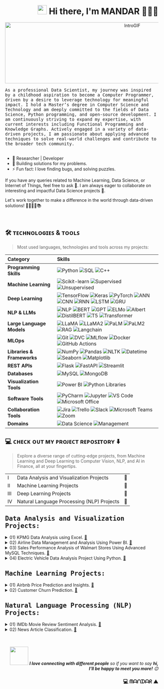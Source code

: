<!--   
<div align="left">
  <a href=""><img src="https://img.shields.io/badge/Website-My%20Portfolio-red" width="160" height="25"></a>
  <a href=""><img src="https://img.shields.io/badge/Medium-Read%20My%20Blogs-orange"></a>
  <a href=""><img src="https://img.shields.io/badge/Ebook-Download%20Ebook-blue"></a>
  <a href=""><img src="https://img.shields.io/badge/Research%20Papers-View%20Papers-purple"></a>
</div> 
 -->
<h1 align="Right"><img src="https://raw.githubusercontent.com/aemmadi/aemmadi/master/wave.gif" width="30px"> Hi there, I'm MANDAR 🧑🏽‍💻</h1>

<p align="center">
  <img src="https://github.com/MandarKURUNDWADE/MandarKURUNDWADE/blob/main/IntroGIF_speed.gif" alt="IntroGIF" width="820" height="200">
</p>


<samp>
As a professional Data Scientist, my journey was inspired by a childhood aspiration to become a Computer Programmer, driven by a desire to leverage technology for meaningful impact. I hold a Master’s degree in Computer Science and Technology and am deeply committed to the fields of Data Science, Python programming, and open-source development. I am continuously striving to expand my expertise, with current interests including Functional Programming and Knowledge Graphs. Actively engaged in a variety of data-driven projects, I am passionate about applying advanced techniques to solve real-world challenges and contribute to the broader tech community.
</samp>
<br><br>

- 👀 Researcher | Developer
- 🌱 Building solutions for my problems.
- ⚡ Fun fact: I love finding bugs, and solving puzzles. <br>

If you have any queries related to Machine Learning, Data Science, or Internet of Things, feel free to ask 💬. I am always eager to collaborate on interesting and impactful Data Science projects 👯.

Let's work together to make a difference in the world through data-driven solutions! 🌋🏃‍♂️🌱📚

<br>

<h2 align="Left">🛠 ᴛᴇᴄʜɴᴏʟᴏɢɪᴇꜱ & ᴛᴏᴏʟꜱ</h2>

> Most used languages, technologies and tools across my projects:

| Category                  | Skills |
|:--------------------------|:--------|
| **Programming Skills**    | ![Python](https://img.shields.io/badge/Python-3776AB?style=flat&logo=python&logoColor=white) ![SQL](https://img.shields.io/badge/SQL-4479A1?style=flat&logo=mysql&logoColor=white) ![C++](https://img.shields.io/badge/C++-00599C?style=flat&logo=c%2b%2b&logoColor=white) |
| **Machine Learning**      | ![Scikit-learn](https://img.shields.io/badge/Scikit_learn-F7931E?style=flat&logo=scikit-learn&logoColor=white) ![Supervised](https://img.shields.io/badge/Supervised_Learning-blue?style=flat) ![Unsupervised](https://img.shields.io/badge/Unsupervised_Learning-green?style=flat) |
| **Deep Learning**         | ![TensorFlow](https://img.shields.io/badge/TensorFlow-FF6F00?style=flat&logo=tensorflow&logoColor=white) ![Keras](https://img.shields.io/badge/Keras-D00000?style=flat&logo=keras&logoColor=white) ![PyTorch](https://img.shields.io/badge/PyTorch-EE4C2C?style=flat&logo=pytorch&logoColor=white) ![ANN](https://img.shields.io/badge/ANN-blue?style=flat) ![CNN](https://img.shields.io/badge/CNN-blue?style=flat) ![RNN](https://img.shields.io/badge/RNN-blue?style=flat) ![LSTM](https://img.shields.io/badge/LSTM-blue?style=flat) ![GRU](https://img.shields.io/badge/GRU-blue?style=flat) |
| **NLP & LLMs**            | ![NLP](https://img.shields.io/badge/NLP-000000?style=flat&logo=python&logoColor=white) ![BERT](https://img.shields.io/badge/BERT-276DC3?style=flat) ![GPT](https://img.shields.io/badge/GPT-blue?style=flat) ![ELMo](https://img.shields.io/badge/ELMo-blue?style=flat) ![Albert](https://img.shields.io/badge/Albert-blue?style=flat) ![DistilBERT](https://img.shields.io/badge/DistilBERT-blue?style=flat) ![T5](https://img.shields.io/badge/T5-blue?style=flat) ![Transformer](https://img.shields.io/badge/Transformer-blue?style=flat) |
| **Large Language Models** | ![LLaMA](https://img.shields.io/badge/LLaMA-563D7C?style=flat) ![LLaMA2](https://img.shields.io/badge/LLaMA2-563D7C?style=flat) ![PaLM](https://img.shields.io/badge/PaLM-4285F4?style=flat) ![PaLM2](https://img.shields.io/badge/PaLM2-4285F4?style=flat) ![RAG](https://img.shields.io/badge/RAG-FF6F00?style=flat) ![Langchain](https://img.shields.io/badge/Langchain-3C3C3C?style=flat) |
| **MLOps**                 | ![Git](https://img.shields.io/badge/Git-F05032?style=flat&logo=git&logoColor=white) ![DVC](https://img.shields.io/badge/DVC-945DD6?style=flat&logo=dvc&logoColor=white) ![MLflow](https://img.shields.io/badge/MLflow-1674A3?style=flat&logo=mlflow&logoColor=white) ![Docker](https://img.shields.io/badge/Docker-2496ED?style=flat&logo=docker&logoColor=white) ![GitHub Actions](https://img.shields.io/badge/GitHub_Actions-2088FF?style=flat&logo=githubactions&logoColor=white) |
| **Libraries & Frameworks**| ![NumPy](https://img.shields.io/badge/NumPy-013243?style=flat&logo=numpy&logoColor=white) ![Pandas](https://img.shields.io/badge/Pandas-150458?style=flat&logo=pandas&logoColor=white) ![NLTK](https://img.shields.io/badge/NLTK-000000?style=flat) ![Datetime](https://img.shields.io/badge/Datetime-blue?style=flat) ![Seaborn](https://img.shields.io/badge/Seaborn-0C7DC5?style=flat&logo=python&logoColor=white) ![Matplotlib](https://img.shields.io/badge/Matplotlib-11557C?style=flat&logo=python&logoColor=white) |
| **REST APIs**             | ![Flask](https://img.shields.io/badge/Flask-000000?style=flat&logo=flask&logoColor=white) ![FastAPI](https://img.shields.io/badge/FastAPI-009688?style=flat&logo=fastapi&logoColor=white) ![Streamlit](https://img.shields.io/badge/Streamlit-FF4B4B?style=flat&logo=streamlit&logoColor=white) |
| **Databases**             | ![MySQL](https://img.shields.io/badge/MySQL-4479A1?style=flat&logo=mysql&logoColor=white) ![MongoDB](https://img.shields.io/badge/MongoDB-47A248?style=flat&logo=mongodb&logoColor=white) |
| **Visualization Tools**   | ![Power BI](https://img.shields.io/badge/Power_BI-F2C811?style=flat&logo=power-bi&logoColor=black) ![Python Libraries](https://img.shields.io/badge/Python_Visualization_Libraries-blue?style=flat) |
| **Software Tools**        | ![PyCharm](https://img.shields.io/badge/PyCharm-000000?style=flat&logo=pycharm&logoColor=white) ![Jupyter](https://img.shields.io/badge/Jupyter-F37626?style=flat&logo=jupyter&logoColor=white) ![VS Code](https://img.shields.io/badge/VS_Code-007ACC?style=flat&logo=visual-studio-code&logoColor=white) ![Microsoft Office](https://img.shields.io/badge/MS_Office-D83B01?style=flat&logo=microsoft-office&logoColor=white) |
| **Collaboration Tools**   | ![Jira](https://img.shields.io/badge/Jira-0052CC?style=flat&logo=jira&logoColor=white) ![Trello](https://img.shields.io/badge/Trello-0052CC?style=flat&logo=trello&logoColor=white) ![Slack](https://img.shields.io/badge/Slack-4A154B?style=flat&logo=slack&logoColor=white) ![Microsoft Teams](https://img.shields.io/badge/MS_Teams-6264A7?style=flat&logo=microsoft-teams&logoColor=white) ![Zoom](https://img.shields.io/badge/Zoom-2D8CFF?style=flat&logo=zoom&logoColor=white) |
| **Domains**               | ![Data Science](https://img.shields.io/badge/Data_Science-blue?style=flat) ![Management](https://img.shields.io/badge/Management-gray?style=flat) |


## 💻 ᴄʜᴇᴄᴋ ᴏᴜᴛ ᴍʏ ᴘʀᴏᴊᴇᴄᴛ ʀᴇᴘᴏꜱɪᴛᴏʀʏ ⬇️
>  Explore a diverse range of cutting-edge projects, from Machine Learning and Deep Learning to Computer Vision, NLP, and AI in Finance, all at your fingertips.

||||
|---|---|---|
| I |Data Analysis and Visualization Projects| 🔽|
| II |Machine Learning Projects| 🔽|
| III |Deep Learning Projects| 🔽|
| IV |Natural Language Processing (NLP) Projects| 🔽|


## <samp> Data Analysis and Visualization Projects: </samp>
<details>
  <summary> 
    01) KPMG Data Analysis using Excel.
    <a href="https://github.com/MandarKURUNDWADE/KPMG_Data_Analysis_Excel">📂</a> 
  </summary>
  This project aims to analyze customer demographics, transactions, and new customer data to provide insights into business performance and customer behavior. The project consists of six tasks that involve data cleaning, data analysis, and visualization using Excel.
</details> 
<details>
  <summary> 
    02) Airline Data Management and Analysis Using Power BI. 
    <a href="https://github.com/MandarKURUNDWADE/Airline_Data_Analysis_PowerBI">📂</a> 
  </summary>
  The airline industry operates with numerous complexities, requiring effective data management and insights into flight schedules, passenger details, and ticketing systems. This project aims to analyze airline operations for improving efficiency and customer satisfaction.
</details> 
<details>
  <summary> 
    03) Sales Performance Analysis of Walmart Stores Using Advanced MySQL Techniques. 
    <a href="https://github.com/MandarKURUNDWADE/Sales_Performance_Walmart_MySQL">📂</a> 
  </summary>
  Walmart wants to optimize its sales strategies by analyzing historical transaction data across branches, customer types, payment methods, and product lines. To achieve this, advanced MySQL queries will be employed to answer challenging business questions related to sales performance, customer segmentation, and product trends.
</details>
<details>
  <summary> 
    04) Electric Vehicle Data Analysis Project Using Python. 
    <a href="https://github.com/MandarKURUNDWADE/EV_Data_Analysis_Python">📂</a> 
  </summary>
  In this project, you will analyze a dataset related to electric vehicles (EVs). The dataset contains various features such as electric range, energy consumption, price, and other relevant attributes. Your goal is to conduct a thorough analysis to uncover meaningful insights, tell a compelling story, conduct hypothesis testing and provide actionable recommendations based on the data.
</details>


## <samp> Machine Learning Projects: </samp>
<details>
  <summary> 
    01) Airbnb Price Prediction and Insights.
    <a href="https://github.com/MandarKURUNDWADE/Airbnb_Price_Prediction_ML">📂</a> 
  </summary>
  This repository consists of customized word embedding pre-trained on banking and finance terms which will be helpful in analyzing
</details> 
<details>
  <summary> 
    02) Customer Churn Prediction.
    <a href="https://github.com/MandarKURUNDWADE/Customer_Churn_Prediction_ML">📂</a> 
  </summary>
  This repository consists of customized word embedding pre-trained on banking and finance terms which will be helpful in analyzing
</details> 


## <samp> Natural Language Processing (NLP) Projects: <samp>
<details>
  <summary> 
    01) IMDb Movie Review Sentiment Analysis. 
    <a href="https://github.com/MandarKURUNDWADE/Movie_Review_Analysis_NLP">📂</a> 
  </summary>
  The primary objective of this project is to build a machine learning classification model that can predict the sentiment of IMDb movie reviews. The dataset contains a collection of movie reviews, and each review is labeled as either positive or negative. Using text preprocessing, feature extraction techniques (such as TF-IDF), and various classification algorithms, the project will aim to develop a model that can effectively classify the sentiment of movie reviews. The model’s performance will be evaluated using standard classification metrics, such as accuracy, precision, recall, and F1-score.
</details> 
<details>
  <summary> 
    02) News Article Classification. 
    <a href="https://github.com/MandarKURUNDWADE/News_Article_Classification_NLP">📂</a> 
  </summary>
  The primary objective of this project is to build a classification model that can automatically categorize news articles into different predefined categories. The model will be trained using a labeled dataset of news articles and will output the most likely category (e.g., sports, politics, or technology) for any given article.
</details>

<br>
<br>

<p align="Right">
  <img src="https://media.giphy.com/media/LnQjpWaON8nhr21vNW/giphy.gif" width="60"> <em><b>I love connecting with different people</b> so if you want to say <b>hi, I'll be happy to meet you more!</b> 😊</em>
</p>


<h3 align="Right">💻 ᗰᗩᑎᗪᗩᖇ ▲</h3>
